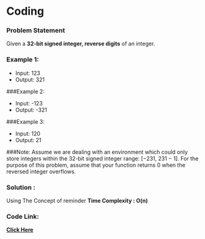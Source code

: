 # Coding
### Problem Statement
Given a **32-bit signed integer, reverse digits** of an integer.

### Example 1:

* Input: 123
* Output: 321

###Example 2:

* Input: -123
* Output: -321

###Example 3:

* Input: 120
* Output: 21

###Note:
Assume we are dealing with an environment which could only store integers within the 32-bit signed integer range: [−231,  231 − 1]. 
For the purpose of this problem, assume that your function returns 0 when the reversed integer overflows.

### Solution :
 Using The Concept of reminder 
 **Time Complexity : O(n)** 
 
 ### Code Link:
 
 [**Click Here**](https://github.com/imgauravsin/Coding/blob/master/LEETCODE/twosum.cpp)
 
 